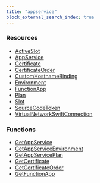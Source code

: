 ```yaml
---
title: "appservice"
block_external_search_index: true
---
```


<!-- WARNING: this file was generated by Pulumi Docs Generator. -->
<!-- Do not edit by hand unless you're certain you know what you are doing! -->

<h3>Resources</h3>
<ul class="api">
    <li><a href="activeslot"><span class="symbol resource"></span>ActiveSlot</a></li>
    <li><a href="appservice"><span class="symbol resource"></span>AppService</a></li>
    <li><a href="certificate"><span class="symbol resource"></span>Certificate</a></li>
    <li><a href="certificateorder"><span class="symbol resource"></span>CertificateOrder</a></li>
    <li><a href="customhostnamebinding"><span class="symbol resource"></span>CustomHostnameBinding</a></li>
    <li><a href="environment"><span class="symbol resource"></span>Environment</a></li>
    <li><a href="functionapp"><span class="symbol resource"></span>FunctionApp</a></li>
    <li><a href="plan"><span class="symbol resource"></span>Plan</a></li>
    <li><a href="slot"><span class="symbol resource"></span>Slot</a></li>
    <li><a href="sourcecodetoken"><span class="symbol resource"></span>SourceCodeToken</a></li>
    <li><a href="virtualnetworkswiftconnection"><span class="symbol resource"></span>VirtualNetworkSwiftConnection</a></li>
</ul>

<h3>Functions</h3>
<ul class="api">
    <li><a href="getappservice"><span class="symbol datasource"></span>GetAppService</a></li>
    <li><a href="getappserviceenvironment"><span class="symbol datasource"></span>GetAppServiceEnvironment</a></li>
    <li><a href="getappserviceplan"><span class="symbol datasource"></span>GetAppServicePlan</a></li>
    <li><a href="getcertificate"><span class="symbol datasource"></span>GetCertificate</a></li>
    <li><a href="getcertificateorder"><span class="symbol datasource"></span>GetCertificateOrder</a></li>
    <li><a href="getfunctionapp"><span class="symbol datasource"></span>GetFunctionApp</a></li>
</ul>

